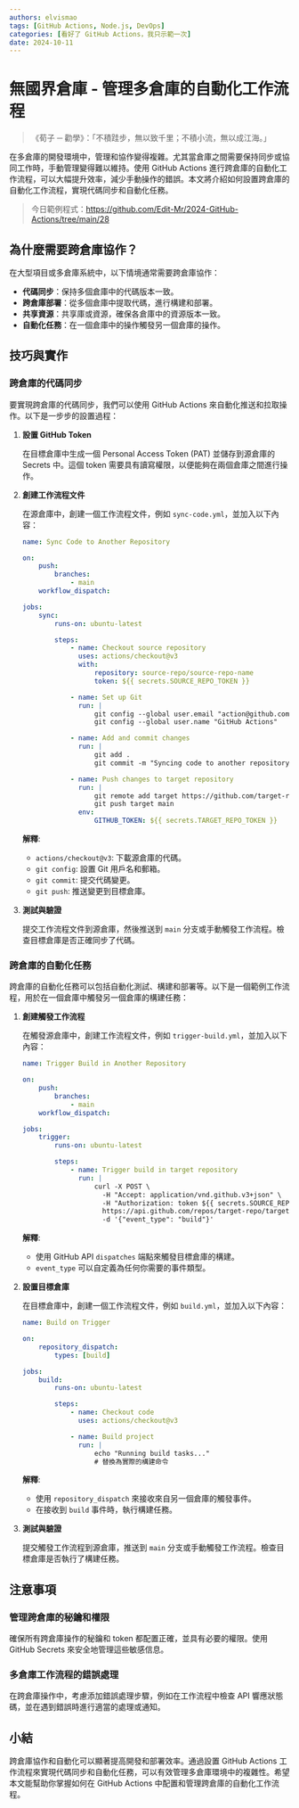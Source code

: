 ```yaml
---
authors: elvismao
tags: [GitHub Actions, Node.js, DevOps]
categories: [看好了 GitHub Actions，我只示範一次]
date: 2024-10-11
---
```


# 無國界倉庫 - 管理多倉庫的自動化工作流程

> 《荀子 ─ 勸學》：「不積跬步，無以致千里；不積小流，無以成江海。」

在多倉庫的開發環境中，管理和協作變得複雜。尤其當倉庫之間需要保持同步或協同工作時，手動管理變得難以維持。使用 GitHub Actions 進行跨倉庫的自動化工作流程，可以大幅提升效率，減少手動操作的錯誤。本文將介紹如何設置跨倉庫的自動化工作流程，實現代碼同步和自動化任務。

> 今日範例程式：<https://github.com/Edit-Mr/2024-GitHub-Actions/tree/main/28>

## 為什麼需要跨倉庫協作？

在大型項目或多倉庫系統中，以下情境通常需要跨倉庫協作：

-   **代碼同步**：保持多個倉庫中的代碼版本一致。
-   **跨倉庫部署**：從多個倉庫中提取代碼，進行構建和部署。
-   **共享資源**：共享庫或資源，確保各倉庫中的資源版本一致。
-   **自動化任務**：在一個倉庫中的操作觸發另一個倉庫的操作。

## 技巧與實作

### 跨倉庫的代碼同步

要實現跨倉庫的代碼同步，我們可以使用 GitHub Actions 來自動化推送和拉取操作。以下是一步步的設置過程：

1. **設置 GitHub Token**

    在目標倉庫中生成一個 Personal Access Token (PAT) 並儲存到源倉庫的 Secrets 中。這個 token 需要具有讀寫權限，以便能夠在兩個倉庫之間進行操作。

2. **創建工作流程文件**

    在源倉庫中，創建一個工作流程文件，例如 `sync-code.yml`，並加入以下內容：

    ```yaml
    name: Sync Code to Another Repository

    on:
        push:
            branches:
                - main
        workflow_dispatch:

    jobs:
        sync:
            runs-on: ubuntu-latest

            steps:
                - name: Checkout source repository
                  uses: actions/checkout@v3
                  with:
                      repository: source-repo/source-repo-name
                      token: ${{ secrets.SOURCE_REPO_TOKEN }}

                - name: Set up Git
                  run: |
                      git config --global user.email "action@github.com"
                      git config --global user.name "GitHub Actions"

                - name: Add and commit changes
                  run: |
                      git add .
                      git commit -m "Syncing code to another repository" || echo "No changes to commit"

                - name: Push changes to target repository
                  run: |
                      git remote add target https://github.com/target-repo/target-repo-name.git
                      git push target main
                  env:
                      GITHUB_TOKEN: ${{ secrets.TARGET_REPO_TOKEN }}
    ```

    **解釋**:

    - `actions/checkout@v3`: 下載源倉庫的代碼。
    - `git config`: 設置 Git 用戶名和郵箱。
    - `git commit`: 提交代碼變更。
    - `git push`: 推送變更到目標倉庫。

3. **測試與驗證**

    提交工作流程文件到源倉庫，然後推送到 `main` 分支或手動觸發工作流程。檢查目標倉庫是否正確同步了代碼。

### 跨倉庫的自動化任務

跨倉庫的自動化任務可以包括自動化測試、構建和部署等。以下是一個範例工作流程，用於在一個倉庫中觸發另一個倉庫的構建任務：

1. **創建觸發工作流程**

    在觸發源倉庫中，創建工作流程文件，例如 `trigger-build.yml`，並加入以下內容：

    ```yaml
    name: Trigger Build in Another Repository

    on:
        push:
            branches:
                - main
        workflow_dispatch:

    jobs:
        trigger:
            runs-on: ubuntu-latest

            steps:
                - name: Trigger build in target repository
                  run: |
                      curl -X POST \
                        -H "Accept: application/vnd.github.v3+json" \
                        -H "Authorization: token ${{ secrets.SOURCE_REPO_TOKEN }}" \
                        https://api.github.com/repos/target-repo/target-repo-name/dispatches \
                        -d '{"event_type": "build"}'
    ```

    **解釋**:

    - 使用 GitHub API `dispatches` 端點來觸發目標倉庫的構建。
    - `event_type` 可以自定義為任何你需要的事件類型。

2. **設置目標倉庫**

    在目標倉庫中，創建一個工作流程文件，例如 `build.yml`，並加入以下內容：

    ```yaml
    name: Build on Trigger

    on:
        repository_dispatch:
            types: [build]

    jobs:
        build:
            runs-on: ubuntu-latest

            steps:
                - name: Checkout code
                  uses: actions/checkout@v3

                - name: Build project
                  run: |
                      echo "Running build tasks..."
                      # 替換為實際的構建命令
    ```

    **解釋**:

    - 使用 `repository_dispatch` 來接收來自另一個倉庫的觸發事件。
    - 在接收到 `build` 事件時，執行構建任務。

3. **測試與驗證**

    提交觸發工作流程到源倉庫，推送到 `main` 分支或手動觸發工作流程。檢查目標倉庫是否執行了構建任務。

## 注意事項

### 管理跨倉庫的秘鑰和權限

確保所有跨倉庫操作的秘鑰和 token 都配置正確，並具有必要的權限。使用 GitHub Secrets 來安全地管理這些敏感信息。

### 多倉庫工作流程的錯誤處理

在跨倉庫操作中，考慮添加錯誤處理步驟，例如在工作流程中檢查 API 響應狀態碼，並在遇到錯誤時進行適當的處理或通知。

## 小結

跨倉庫協作和自動化可以顯著提高開發和部署效率。通過設置 GitHub Actions 工作流程來實現代碼同步和自動化任務，可以有效管理多倉庫環境中的複雜性。希望本文能幫助你掌握如何在 GitHub Actions 中配置和管理跨倉庫的自動化工作流程。
